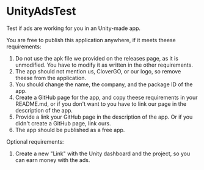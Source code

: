 # UnityAdsTest
Test if ads are working for you in an Unity-made app.

You are free to publish this application anywhere, if it meets theese requirements:
1. Do not use the apk file we provided on the releases page, as it is unmodified. You have to modify it as written in the other requirements.
3. The app should not mention us, CloverGO, or our logo, so remove theese from the application.
4. You should change the name, the company, and the package ID of the app.
5. Create a GitHub page for the app, and copy theese requirements in your README.md, or if you don't want to you have to link our page in the description of the app.
6. Provide a link your GitHub page in the description of the app. Or if you didn't create a GitHub page, link ours.
7. The app should be published as a free app.

Optional requirements:
1. Create a new "Link" with the Unity dashboard and the project, so you can earn money with the ads.
